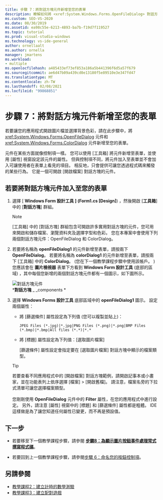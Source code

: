 ```yaml
---
title: 步驟 7：將對話方塊元件新增至您的表單
description: 瞭解如何將 <xref:System.Windows.Forms.OpenFileDialog> 對話方塊元件和 <xref:System.Windows.Forms.ColorDialog> 對話方塊元件新增至您的表單。
ms.custom: SEO-VS-2020
ms.date: 08/30/2019
ms.assetid: ea98c55e-6213-4893-ba7b-f19d7f119527
ms.topic: tutorial
ms.prod: visual-studio-windows
ms.technology: vs-ide-general
author: ornellaalt
ms.author: ornella
manager: jmartens
ms.workload:
- multiple
ms.openlocfilehash: a485433ef73ef853a186a5b441396f6d5a57f679
ms.sourcegitcommit: ae6d47b09a439cd0e13180f5e89510e3e347fd47
ms.translationtype: MT
ms.contentlocale: zh-TW
ms.lasthandoff: 02/08/2021
ms.locfileid: "99868851"
---
```

# <a name="step-7-add-dialog-components-to-your-form"></a>步驟 7：將對話方塊元件新增至您的表單

若要讓您的應用程式開啟圖片檔並選擇背景色彩，請在此步驟中，將 <xref:System.Windows.Forms.OpenFileDialog> 元件和 <xref:System.Windows.Forms.ColorDialog> 元件新增至您的表單。

元件在某些方面就像控制項一樣。 您可以使用 [工具箱] 將元件新增至表單，並使用 [屬性] 視窗設定該元件的屬性。 但與控制項不同，將元件加入至表單並不會加入可讓使用者在表單上看見的項目。 相反地，只會提供可讓您透過程式碼來觸發的某些行為。 它是一個可開啟 [開啟檔案] 對話方塊的元件。

## <a name="to-add-dialog-components-to-your-form"></a>若要將對話方塊元件加入至您的表單

1. 選擇 [ **Windows Form 設計工具** **] (Form1.cs [Design]**) ，然後開啟 [**工具箱**] 中的 [**對話方塊**] 群組。

    > [!NOTE]
    > [工具箱] 中的 [對話方塊] 群組包含可開啟許多實用對話方塊的元件，您可用來開啟和儲存檔案、瀏覽資料夾及選擇字型和色彩。 您在本專案中會使用下列兩個對話方塊元件：OpenFileDialog 和 ColorDialog。

1. 若要將名稱為 **openFileDialog1** 的元件新增至表單，請按兩下 **OpenFileDialog**。 若要將名稱為 **colorDialog1** 的元件新增至表單，請按兩下 [工具箱] 中的 **ColorDialog**。  (您在下一個教學課程步驟中使用該帳戶。 ) 您應該會在 **圖片檢視器** 表單下方看到 **Windows Form 設計工具** (底部的區域) ，其中每個您新增的兩個對話方塊元件都有一個圖示，如下圖所示。

     ![對話方塊元件](../ide/media/express_dialogsadded.png)<br>***對話方塊** _ _components *

1. 選擇 **Windows Forms 設計工具** 底部區域中的 **openFileDialog1** 圖示。 設定兩個屬性：

    - 將 [篩選條件] 屬性設定為下列值 (您可以複製並貼上)：

        ```
        JPEG Files (*.jpg)|*.jpg|PNG Files (*.png)|*.png|BMP Files (*.bmp)|*.bmp|All files (*.*)|*.*
        ```

    - 將 [標題] 屬性設定為下列值：[選取圖片檔案]

         [篩選條件] 屬性設定會指定要在 [選取圖片檔案] 對話方塊中顯示的檔案類型。

    > [!TIP]
    > 若要查看不同應用程式中的 [開啟檔案] 對話方塊範例，請開啟記事本或小畫家，並在功能表列上依序選擇 [檔案] > [開啟舊檔]。 請注意，檔案名旁的下拉式清單可讓您選擇檔案類型。 <br/><br/>您剛剛使用 **OpenFileDialog** 元件中的 **Filter** 屬性，在您的應用程式中進行設定。 另外，請注意 [屬性] 視窗中的 [標題] 和 [篩選條件] 屬性都是粗體。 IDE 這樣做是為了讓您知道任何屬性已變更，而不再是預設值。

## <a name="next-steps"></a>下一步

* 若要移至下一個教學課程步驟，請參閱 **[步驟8：為顯示圖片按鈕事件處理常式撰寫程式碼](../ide/step-8-write-code-for-the-show-a-picture-button-event-handler.md)**。

* 若要回到上一個教學課程步驟，請參閱[步驟 6：命名您的按鈕控制項](../ide/step-6-name-your-button-controls.md)。

## <a name="see-also"></a>另請參閱

* [教學課程2：建立計時的數學測驗](tutorial-2-create-a-timed-math-quiz.md)
* [教學課程3：建立配對遊戲](tutorial-3-create-a-matching-game.md)
